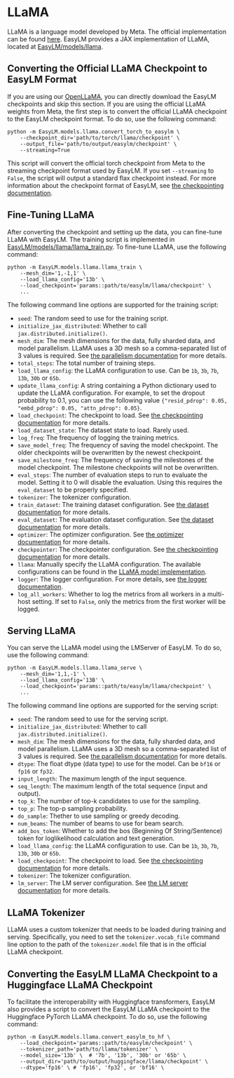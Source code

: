 # LLaMA
LLaMA is a language model developed by Meta. The official implementation can
be found [here](https://github.com/facebookresearch/llama). EasyLM provides
a JAX implementation of LLaMA, located at [EasyLM/models/llama](/EasyLM/models/llama).


## Converting the Official LLaMA Checkpoint to EasyLM Format
If you are using our [OpenLLaMA](https://github.com/openlm-research/open_llama),
you can directly download the EasyLM checkpoints and skip this section.
If you are using the official LLaMA weights from Meta, the first step is to
convert the official LLaMA checkpoint to the EasyLM checkpoint format. To do so,
use the following command:

``` shell
python -m EasyLM.models.llama.convert_torch_to_easylm \
    --checkpoint_dir='path/to/torch/llama/checkpoint' \
    --output_file='path/to/output/easylm/checkpoint' \
    --streaming=True
```

This script will convert the official torch checkpoint from Meta to the
streaming checkpoint format used by EasyLM. If you set `--streaming` to `False`,
the script will output a standard flax checkpoint instead. For more information
about the checkpoint format of EasyLM, see [the checkpointing documentation](checkpointing.md).


## Fine-Tuning LLaMA
After converting the checkpoint and setting up the data, you can fine-tune
LLaMA with EasyLM. The training script is implemented in
[EasyLM/models/llama/llama_train.py](/EasyLM/models/llama/llama_train.py).
To fine-tune LLaMA, use the following command:

``` shell
python -m EasyLM.models.llama.llama_train \
    --mesh_dim='1,-1,1' \
    --load_llama_config='13b' \
    --load_checkpoint='params::path/to/easylm/llama/checkpoint' \
    ...
```

The following command line options are supported for the training script:
* `seed`: The random seed to use for the training script.
* `initialize_jax_distributed`: Whether to call `jax.distributed.initialize()`.
* `mesh_dim`: The mesh dimensions for the data, fully sharded data, and model parallelism.
  LLaMA uses a 3D mesh so a comma-separated list of 3 values is required. See
  [the parallelism documentation](parallelism.md) for more details.
* `total_steps`: The total number of training steps.
* `load_llama_config`: the LLaMA configuration to use. Can be `1b`, `3b`, `7b`,
  `13b`, `30b` or `65b`.
* `update_llama_config`: A string containing a Python dictionary used to update the
  LLaMA configuration. For example, to set the dropout probability to 0.1, you
  can use the following value
  `{"resid_pdrop": 0.05, "embd_pdrop": 0.05, "attn_pdrop": 0.05}`.
* `load_checkpoint`: The checkpoint to load. See [the checkpointing documentation](checkpointing.md)
  for more details.
* `load_dataset_state`: The dataset state to load. Rarely used.
* `log_freq`: The frequency of logging the training metrics.
* `save_model_freq`: The frequency of saving the model checkpoint. The older
  checkpoints will be overwritten by the newest checkpoint.
* `save_milestone_freq`: The frequency of saving the milestones of the model checkpoint.
  The milestone checkpoints will not be overwritten.
* `eval_steps`: The number of evaluation steps to run to evaluate the model. Setting
  it to 0 will disable the evaluation. Using this requires the `eval_dataset` to be
  properly specified.
* `tokenizer`: The tokenizer configuration.
* `train_dataset`: The training dataset configuration. See [the dataset documentation](dataset.md)
  for more details.
* `eval_dataset`: The evaluation dataset configuration. See [the dataset documentation](dataset.md)
  for more details.
* `optimizer`: The optimizer configuration. See [the optimizer documentation](optimizer.md)
  for more details.
* `checkpointer`: The checkpointer configuration. See [the checkpointing documentation](checkpointing.md)
  for more details.
* `llama`: Manually specify the LLaMA configuration. The available configurations
  can be found in the [LLaMA model implementation](/EasyLM/models/llama/llama_model.py).
* `logger`: The logger configuration. For more details, see [the logger documentation](logger.md).
* `log_all_workers`: Whether to log the metrics from all workers in a multi-host
    setting. If set to `False`, only the metrics from the first worker will be logged.


## Serving LLaMA
You can serve the LLaMA model using the LMServer of EasyLM. To do so, use the
following command:

``` shell
python -m EasyLM.models.llama.llama_serve \
    --mesh_dim='1,1,-1' \
    --load_llama_config='13B' \
    --load_checkpoint='params::path/to/easylm/llama/checkpoint' \
    ...
```

The following command line options are supported for the serving script:
* `seed`: The random seed to use for the serving script.
* `initialize_jax_distributed`: Whether to call `jax.distributed.initialize()`.
* `mesh_dim`: The mesh dimensions for the data, fully sharded data, and model parallelism.
  LLaMA uses a 3D mesh so a comma-separated list of 3 values is required. See
  [the parallelism documentation](parallelism.md) for more details.
* `dtype`: The float dtype (data type) to use for the model. Can be `bf16` or `fp16` or `fp32`.
* `input_length`: The maximum length of the input sequence.
* `seq_length`: The maximum length of the total sequence (input and output).
* `top_k`: The number of top-k candidates to use for the sampling.
* `top_p`: The top-p sampling probability.
* `do_sample`: Thether to use sampling or greedy decoding.
* `num_beams`: The number of beams to use for beam search.
* `add_bos_token`: Whether to add the bos (Beginning Of String/Sentence) token for loglikelihood
  calculation and text generation.
* `load_llama_config`: the LLaMA configuration to use. Can be `1b`, `3b`, `7b`,
  `13b`, `30b` or `65b`.
* `load_checkpoint`: The checkpoint to load. See [the checkpointing documentation](checkpointing.md)
  for more details.
* `tokenizer`: The tokenizer configuration.
* `lm_server`: The LM server configuration. See [the LM server documentation](serving.md)
  for more details.


## LLaMA Tokenizer
LLaMA uses a custom tokenizer that needs to be loaded during training and serving.
Specifically, you need to set the `tokenizer.vocab_file` command line option to
the path of the `tokenizer.model` file that is in the official LLaMA checkpoint.


## Converting the EasyLM LLaMA Checkpoint to a Huggingface LLaMA Checkpoint
To facilitate the interoperability with Huggingface transformers, EasyLM also
provides a script to convert the EasyLM LLaMA checkpoint to the Huggingface
PyTorch LLaMA checkpoint. To do so, use the following command:

``` shell
python -m EasyLM.models.llama.convert_easylm_to_hf \
    --load_checkpoint='params::path/to/easylm/checkpoint' \
    --tokenizer_path='path/to/llama/tokenizer' \
    --model_size='13b' \  # '7b', '13b', '30b' or '65b' \
    --output_dir='path/to/output/huggingface/llama/checkpoint' \
    --dtype='fp16' \ # 'fp16', 'fp32', or 'bf16' \
```
